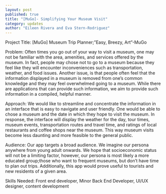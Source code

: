 ```yaml
---
layout: post
published: true
title: "[MuGo]- Simplifying Your Museum Visit"
category: updates
author: "Eileen Rivera and Eva Stern-Rodriguez"
---
```


Project Title: [MuGo] Museum Trip Planner;”Easy, Breezy, Art”-MuGo 

Problem: Often times you go out of your way to visit a museum, one may not be familiar with the area, amenities, and services offered by the museum. In fact, people may chose not to go to a museum because they feel like they will encounter inconveniences such as transportation, weather, and food issues. Another issue, is that people often feel that the information displayed in a museum is removed from one’s common knowledge and they may feel overwhelmed going to a museum. While there are applications that can provide such information, we aim to provide such information in a compiled, helpful manner. 

Approach: We would like to streamline and concentrate the information in an interface that is easy to navigate and user friendly. One would be able to chose a museum and the date in which they hope to visit the museum. In response, the interface will display the weather for the day, tour times, museum events, transportation routes and travel time, and ratings of local restaurants and coffee shops near the museum. This way museum visits become less daunting and more feasible to the general public.

Audience: Our app targets a broad audience. We imagine our persona anywhere from young adult onwards. We hope that socioeconomic status will not be a limiting factor, however, our persona is most likely a more educated group;those who want to frequent museums, but don’t have time to plan out trips. Additionally, this app would prove useful to tourists and new residents of a given area. 

Skills Needed: Front end developer, Minor Back End Developer, UI/UX designer, content development 
